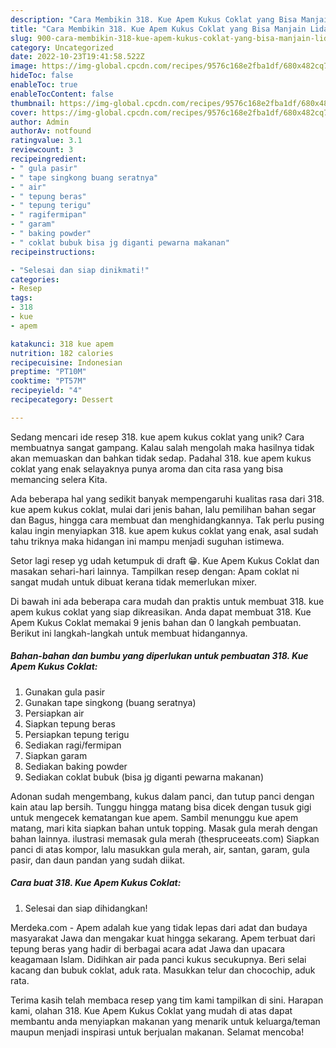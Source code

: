 ```yaml
---
description: "Cara Membikin 318. Kue Apem Kukus Coklat yang Bisa Manjain Lidah"
title: "Cara Membikin 318. Kue Apem Kukus Coklat yang Bisa Manjain Lidah"
slug: 900-cara-membikin-318-kue-apem-kukus-coklat-yang-bisa-manjain-lidah
category: Uncategorized
date: 2022-10-23T19:41:58.522Z
image: https://img-global.cpcdn.com/recipes/9576c168e2fba1df/680x482cq70/318-kue-apem-kukus-coklat-foto-resep-utama.jpg
hideToc: false
enableToc: true
enableTocContent: false
thumbnail: https://img-global.cpcdn.com/recipes/9576c168e2fba1df/680x482cq70/318-kue-apem-kukus-coklat-foto-resep-utama.jpg
cover: https://img-global.cpcdn.com/recipes/9576c168e2fba1df/680x482cq70/318-kue-apem-kukus-coklat-foto-resep-utama.jpg
author: Admin
authorAv: notfound
ratingvalue: 3.1
reviewcount: 3
recipeingredient:
- " gula pasir"
- " tape singkong buang seratnya"
- " air"
- " tepung beras"
- " tepung terigu"
- " ragifermipan"
- " garam"
- " baking powder"
- " coklat bubuk bisa jg diganti pewarna makanan"
recipeinstructions:

- "Selesai dan siap dinikmati!"
categories:
- Resep
tags:
- 318
- kue
- apem

katakunci: 318 kue apem 
nutrition: 182 calories
recipecuisine: Indonesian
preptime: "PT10M"
cooktime: "PT57M"
recipeyield: "4"
recipecategory: Dessert

---
```





Sedang mencari ide resep 318. kue apem kukus coklat yang unik? Cara membuatnya sangat gampang. Kalau salah mengolah maka hasilnya tidak akan memuaskan dan bahkan tidak sedap. Padahal 318. kue apem kukus coklat yang enak selayaknya punya aroma dan cita rasa yang bisa memancing selera Kita.





Ada beberapa hal yang sedikit banyak mempengaruhi kualitas rasa dari 318. kue apem kukus coklat, mulai dari jenis bahan, lalu pemilihan bahan segar dan Bagus, hingga cara membuat dan menghidangkannya. Tak perlu pusing kalau ingin menyiapkan 318. kue apem kukus coklat yang enak,      asal sudah tahu triknya maka hidangan ini mampu menjadi suguhan istimewa.














Setor lagi resep yg udah ketumpuk di draft 😁. Kue Apem Kukus Coklat dan masakan sehari-hari lainnya. Tampilkan resep dengan: Apam coklat ni sangat mudah untuk dibuat kerana tidak memerlukan mixer.






Di bawah ini ada beberapa cara mudah dan praktis untuk membuat 318. kue apem kukus coklat yang siap dikreasikan. Anda dapat membuat 318. Kue Apem Kukus Coklat memakai 9 jenis bahan dan 0 langkah pembuatan. Berikut ini langkah-langkah untuk membuat hidangannya.

<!--inarticleads1-->

##### Bahan-bahan dan bumbu yang diperlukan untuk pembuatan 318. Kue Apem Kukus Coklat:

1. Gunakan  gula pasir
1. Gunakan  tape singkong (buang seratnya)
1. Persiapkan  air
1. Siapkan  tepung beras
1. Persiapkan  tepung terigu
1. Sediakan  ragi/fermipan
1. Siapkan  garam
1. Sediakan  baking powder
1. Sediakan  coklat bubuk (bisa jg diganti pewarna makanan)


Adonan sudah mengembang, kukus dalam panci, dan tutup panci dengan kain atau lap bersih. Tunggu hingga matang bisa dicek dengan tusuk gigi untuk mengecek kematangan kue apem. Sambil menunggu kue apem matang, mari kita siapkan bahan untuk topping. Masak gula merah dengan bahan lainnya. ilustrasi memasak gula merah (thespruceeats.com) Siapkan panci di atas kompor, lalu masukkan gula merah, air, santan, garam, gula pasir, dan daun pandan yang sudah diikat. 

<!--inarticleads2-->

##### Cara buat 318. Kue Apem Kukus Coklat:


1. Selesai dan siap dihidangkan!

Merdeka.com - Apem adalah kue yang tidak lepas dari adat dan budaya masyarakat Jawa dan mengakar kuat hingga sekarang. Apem terbuat dari tepung beras yang hadir di berbagai acara adat Jawa dan upacara keagamaan Islam. Didihkan air pada panci kukus secukupnya. Beri selai kacang dan bubuk coklat, aduk rata. Masukkan telur dan chocochip, aduk rata. 

Terima kasih telah membaca resep yang tim kami tampilkan di sini. Harapan kami, olahan 318. Kue Apem Kukus Coklat yang mudah di atas dapat membantu anda menyiapkan makanan yang menarik untuk keluarga/teman maupun menjadi inspirasi untuk berjualan makanan. Selamat mencoba!
